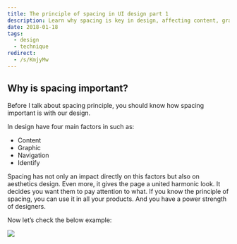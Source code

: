 ```yaml
---
title: The principle of spacing in UI design part 1
description: Learn why spacing is key in design, affecting content, graphics, navigation, and overall aesthetics to create a balanced, clear, and engaging user interface.
date: 2018-01-18
tags:
  - design
  - technique
redirect:
  - /s/KmjyMw
---
```


## Why is spacing important?

Before I talk about spacing principle, you should know how spacing important is with our design.

In design have four main factors in such as:

- Content
- Graphic
- Navigation
- Identify

Spacing has not only an impact directly on this factors but also on aesthetics design. Even more, it gives the page a united harmonic look. It decides you want them to pay attention to what. If you know the principle of spacing, you can use it in all your products. And you have a power strength of designers.

Now let’s check the below example:

![](assets/the-principle-of-spacing-in-ui-design-part-1_cdf0d4d3eccb21431ec5e9c04b336c24_md5.webp)
